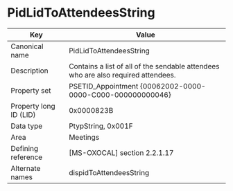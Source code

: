 # PidLidToAttendeesString

| Key | Value |
|---|---|
| Canonical name | PidLidToAttendeesString |
| Description | Contains a list of all of the sendable attendees who are also required attendees. |
| Property set | PSETID_Appointment {00062002-0000-0000-C000-000000000046} |
| Property long ID (LID) | 0x0000823B |
| Data type | PtypString, 0x001F |
| Area | Meetings |
| Defining reference | [MS-OXOCAL] section 2.2.1.17 |
| Alternate names | dispidToAttendeesString |

